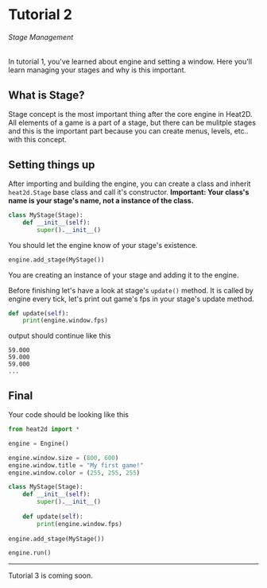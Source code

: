 # Tutorial 2
###### Stage Management
In tutorial 1, you've learned about engine and setting a window. Here you'll learn managing your stages and why is this important.

## What is Stage?
Stage concept is the most important thing after the core engine in Heat2D. All elements of a game is a part of a stage, but there can be mulitple stages and this is the important part because you can create menus, levels, etc.. with this concept.

## Setting things up
After importing and building the engine, you can create a class and inherit `heat2d.Stage` base class and call it's constructor. **Important: Your class's name is your stage's name, not a instance of the class.**
```py
class MyStage(Stage):
    def __init__(self):
        super().__init__()
```

You should let the engine know of your stage's existence.
```py
engine.add_stage(MyStage())
```
You are creating an instance of your stage and adding it to the engine.

Before finishing let's have a look at stage's `update()` method. It is called by engine every tick, let's print out game's fps in your stage's update method.
```py
def update(self):
    print(engine.window.fps)
```
output should continue like this
```
59.000
59.000
59.000
...
```
## Final
Your code should be looking like this
```py
from heat2d import *

engine = Engine()

engine.window.size = (800, 600)
engine.window.title = "My first game!"
engine.window.color = (255, 255, 255)

class MyStage(Stage):
    def __init__(self):
        super().__init__()
        
    def update(self):
        print(engine.window.fps)
        
engine.add_stage(MyStage())

engine.run()
```

---

Tutorial 3 is coming soon.
